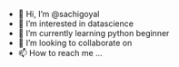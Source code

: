 - 👋 Hi, I’m @sachigoyal
- 👀 I’m interested in datascience
- 🌱 I’m currently learning python beginner
- 💞️ I’m looking to collaborate on
- 📫 How to reach me ...

<!---
sachigoyal/sachigoyal is a ✨ special ✨ repository because its `README.md` (this file) appears on your GitHub profile.
You can click the Preview link to take a look at your changes.
--->
